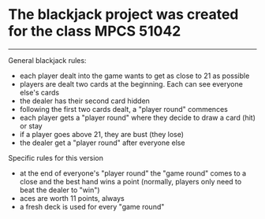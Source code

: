 # The blackjack project was created for the class MPCS 51042
---

General blackjack rules:
* each player dealt into the game wants to get as close to 21 as possible
* players are dealt two cards at the beginning. Each can see everyone else's cards
* the dealer has their second card hidden
* following the first two cards dealt, a "player round" commences
* each player gets a "player round" where they decide to draw a card (hit) or stay
* if a player goes above 21, they are bust (they lose)
* the dealer get a "player round" after everyone else

Specific rules for this version
* at the end of everyone's "player round" the "game round" comes to a close and the best hand wins a point (normally, players only need to beat the dealer to "win")
* aces are worth 11 points, always
* a fresh deck is used for every "game round"
